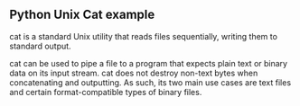 ## Python Unix Cat example

cat is a standard Unix utility that reads files sequentially, writing them to standard output.

cat can be used to pipe a file to a program that expects plain text or binary data on its input stream. cat does not destroy non-text bytes when concatenating and outputting. As such, its two main use cases are text files and certain format-compatible types of binary files.


